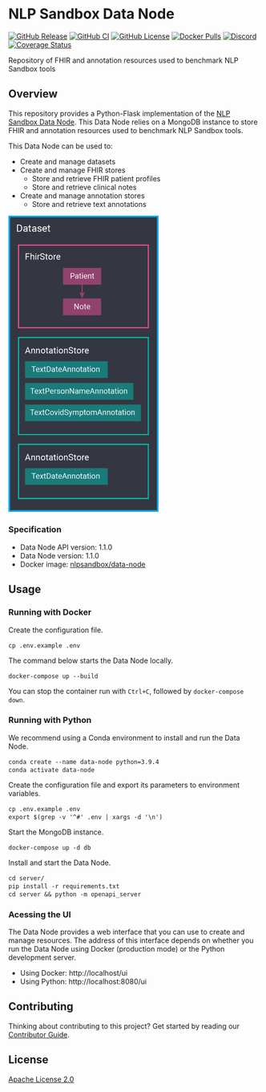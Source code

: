 # NLP Sandbox Data Node

[![GitHub Release](https://img.shields.io/github/release/nlpsandbox/data-node.svg?include_prereleases&color=94398d&labelColor=555555&logoColor=ffffff&style=for-the-badge&logo=github)](https://github.com/nlpsandbox/data-node/releases)
[![GitHub CI](https://img.shields.io/github/workflow/status/nlpsandbox/data-node/ci.svg?color=94398d&labelColor=555555&logoColor=ffffff&style=for-the-badge&logo=github)](https://github.com/nlpsandbox/data-node/actions)
[![GitHub License](https://img.shields.io/github/license/nlpsandbox/data-node.svg?color=94398d&labelColor=555555&logoColor=ffffff&style=for-the-badge&logo=github)](https://github.com/nlpsandbox/data-node/blob/develop/LICENSE)
[![Docker Pulls](https://img.shields.io/docker/pulls/nlpsandbox/data-node.svg?color=94398d&labelColor=555555&logoColor=ffffff&style=for-the-badge&label=pulls&logo=docker)](https://hub.docker.com/r/nlpsandbox/data-node)
[![Discord](https://img.shields.io/discord/770484164393828373.svg?color=94398d&labelColor=555555&logoColor=ffffff&style=for-the-badge&label=Discord&logo=discord)](https://nlpsandbox.io/discord "Realtime support / chat with the community and the team")
[![Coverage Status](https://img.shields.io/coveralls/github/nlpsandbox/data-node.svg?color=94398d&labelColor=555555&logoColor=ffffff&style=for-the-badge&label=coverage&logo=Coveralls)](https://coveralls.io/github/nlpsandbox/data-node?branch=)

Repository of FHIR and annotation resources used to benchmark NLP Sandbox tools

## Overview

This repository provides a Python-Flask implementation of the [NLP Sandbox Data
Node]. This Data Node relies on a MongoDB instance to store FHIR and annotation
resources used to benchmark NLP Sandbox tools.

This Data Node can be used to:

- Create and manage datasets
- Create and manage FHIR stores
  - Store and retrieve FHIR patient profiles
  - Store and retrieve clinical notes
- Create and manage annotation stores
  - Store and retrieve text annotations

<img src="images/data-node.png" width="300">

### Specification

- Data Node API version: 1.1.0
- Data Node version: 1.1.0
- Docker image: [nlpsandbox/data-node]

## Usage

### Running with Docker

Create the configuration file.

    cp .env.example .env

The command below starts the Data Node locally.

    docker-compose up --build

You can stop the container run with `Ctrl+C`, followed by `docker-compose down`.

### Running with Python

We recommend using a Conda environment to install and run the Data Node.

    conda create --name data-node python=3.9.4
    conda activate data-node

Create the configuration file and export its parameters to environment
variables.

    cp .env.example .env
    export $(grep -v '^#' .env | xargs -d '\n')

Start the MongoDB instance.

    docker-compose up -d db

Install and start the Data Node.

    cd server/
    pip install -r requirements.txt
    cd server && python -m openapi_server

### Acessing the UI

The Data Node provides a web interface that you can use to create and manage
resources. The address of this interface depends on whether you run the Data
Node using Docker (production mode) or the Python development server.

- Using Docker: http://localhost/ui
- Using Python: http://localhost:8080/ui

## Contributing

Thinking about contributing to this project? Get started by reading our
[Contributor Guide](CONTRIBUTING.md).

## License

[Apache License 2.0]

<!-- Links -->

[nlpsandbox.io]: https://www.synapse.org/nlpsandbox
[NLP Sandbox]: https://www.synapse.org/nlpsandbox
[NLP Sandbox Data Node]: https://nlpsandbox.github.io/nlpsandbox-schemas/data-node/latest/docs/
[nlpsandbox/data-node]: https://hub.docker.com/r/nlpsandbox/data-node
[Apache License 2.0]: https://github.com/nlpsandbox/data-node/blob/develop/LICENSE
